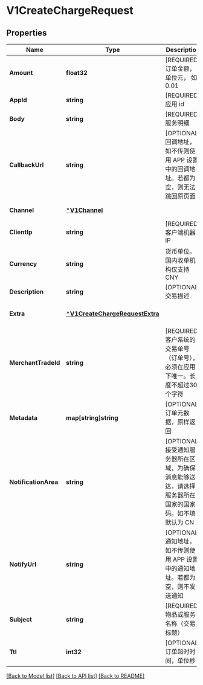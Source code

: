 # V1CreateChargeRequest

## Properties
Name | Type | Description | Notes
------------ | ------------- | ------------- | -------------
**Amount** | **float32** | [REQUIRED] 订单金额，单位元， 如 0.01 | [default to null]
**AppId** | **string** | [REQUIRED] 应用 id | [default to null]
**Body** | **string** | [REQUIRED] 服务明细 | [default to null]
**CallbackUrl** | **string** | [OPTIONAL] 回调地址，如不传则使用 APP 设置中的回调地址。若都为空，则无法跳回原页面 | [default to null]
**Channel** | [***V1Channel**](v1Channel.md) |  | [default to null]
**ClientIp** | **string** | [REQUIRED] 客户端机器 IP | [default to null]
**Currency** | **string** | 货币单位。国内收单机构仅支持 CNY | [default to CNY]
**Description** | **string** | [OPTIONAL] 交易描述 | [default to null]
**Extra** | [***V1CreateChargeRequestExtra**](v1CreateChargeRequestExtra.md) |  | [optional] [default to null]
**MerchantTradeId** | **string** | [REQUIRED] 客户系统的交易单号（订单号），必须在应用下唯一。长度不超过30个字符 | [default to null]
**Metadata** | **map[string]string** | [OPTIONAL] 订单元数据，原样返回 | [optional] [default to null]
**NotificationArea** | **string** | [OPTIONAL] 接受通知服务器所在区域，为确保消息能够送达，请选择服务器所在国家的国家码。如不填默认为 CN | [default to CN]
**NotifyUrl** | **string** | [OPTIONAL] 通知地址，如不传则使用 APP 设置中的通知地址。若都为空，则不发送通知 | [default to null]
**Subject** | **string** | [REQUIRED] 物品或服务名称（交易标题） | [default to null]
**Ttl** | **int32** | [OPTIONAL] 订单超时时间，单位秒 | [default to null]

[[Back to Model list]](../README.md#documentation-for-models) [[Back to API list]](../README.md#documentation-for-api-endpoints) [[Back to README]](../README.md)


